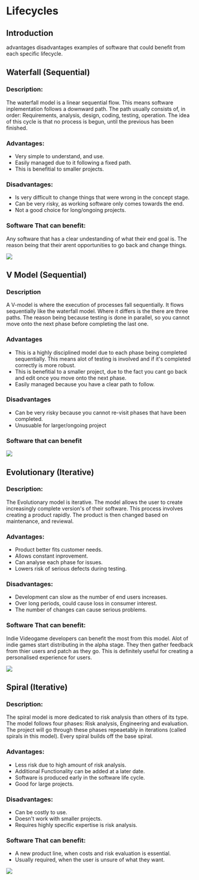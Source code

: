 # Lifecycles

## Introduction
advantages
disadvantages 
examples of software that could benefit from each specific lifecycle.

## Waterfall (Sequential)
### Description:
The waterfall model is a linear sequential flow.  This means software inplementation follows a downward path. The path usually consists of, in order: Requirements, analysis, design, coding, testing, operation. The idea of this cycle is that no process is begun, until the previous has been finished. 
### Advantages:
- Very simple to understand, and use.
- Easily managed due to it following a fixed path.
- This is benefitial to smaller projects.
### Disadvantages:
- Is very difficult to change things that were wrong in the concept stage.
- Can be very risky, as working software only comes towards the end.
- Not a good choice for long/ongoing projects.
### Software That can benefit:
Any software that has a clear undestanding of what their end goal is. The reason being that their arent opportunities to go back and change things. 

![](https://i.imgur.com/hRKnJlF.png)

## V Model (Sequential)
### Description
A V-model is where the execution of processes fall sequentially. It flows sequentially like the waterfall model. Where it differs is the there are three paths. The reason being because testing is done in parallel, so you cannot move onto the next phase before completing the last one.    
### Advantages
- This is a highly disciplined model due to each phase being completed sequentially. This means alot of testing is involved and if it's completed correctly is more robust.
- This is benefitial to a smaller project, due to the fact you cant go back and edit once you move onto the next phase.
- Easily managed because you have a clear path to follow.
### Disadvantages
- Can be very risky because you cannot re-visit phases that have been completed.
- Unusuable for larger/ongoing project 
### Software that can benefit

![](https://i.imgur.com/RxJrPb5.jpg)

## Evolutionary (Iterative)
### Description:
The Evolutionary model is iterative. The model allows the user to create increasingly complete version's of their software. This process involves creating a product rapidly. The product is then changed based on maintenance, and reviewal.
### Advantages:
- Product better fits customer needs.
- Allows constant inprovement.
- Can analyse each phase for issues.
- Lowers risk of serious defects during testing.
### Disadvantages:
- Development can slow as the number of end users increases.
- Over long periods, could cause loss in consumer interest.
- The number of changes can cause serious problems.
### Software That can benefit:
Indie Videogame developers can benefit the most from this model. Alot of indie games start distributing in the alpha stage. They then gather feedback from thier users and patch as they go. This is definitely useful for creating a personalised experience for users. 

![](https://i.imgur.com/5EOpPb0.png)

## Spiral (Iterative)
### Description:
The spiral model is more dedicated to risk analysis than others of its type. The model follows four phases: Risk analysis, Engineering and evaluation. The project will go through these phases repeaetably in iterations (called spirals in this model). Every spiral builds off the base spiral.
### Advantages:
- Less risk due to high amount of risk analysis.
- Additional Functionality can be added at a later date.
- Software is produced early in the software life cycle.
- Good for large projects.
### Disadvantages:
- Can be costly to use.
- Doesn't work with smaller projects.
- Requires highly specific expertise is risk analysis.
### Software That can benefit:
- A new product line, when costs and risk evaluation is essential. 
- Usually required, when the user is unsure of what they want.

![](https://i.imgur.com/rinTPGA.png)
